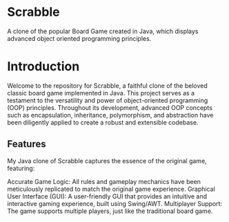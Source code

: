 # Scrabble
A clone of the popular Board Game created in Java, which displays advanced object oriented programming principles.

# Introduction
Welcome to the repository for Scrabble, a faithful clone of the beloved classic board game implemented in Java. This project serves as a testament to the versatility and power of object-oriented programming (OOP) principles. Throughout its development, advanced OOP concepts such as encapsulation, inheritance, polymorphism, and abstraction have been diligently applied to create a robust and extensible codebase.

## Features
My Java clone of Scrabble captures the essence of the original game, featuring:

Accurate Game Logic: All rules and gameplay mechanics have been meticulously replicated to match the original game experience.
Graphical User Interface (GUI): A user-friendly GUI that provides an intuitive and interactive gaming experience, built using Swing/AWT.
Multiplayer Support: The game supports multiple players, just like the traditional board game.
